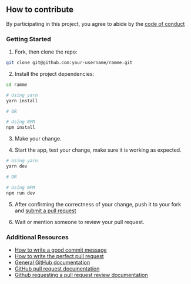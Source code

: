 ## How to contribute

By participating in this project, you agree to abide by the [code of conduct](CODE_OF_CONDUCT.md)

### Getting Started

1. Fork, then clone the repo:

  ```bash
  git clone git@github.com:your-username/ramme.git
  ```

2. Install the project dependencies:

  ```bash
  cd ramme

  # Using yarn
  yarn install

  # OR

  # Using NPM
  npm install
  ```

3. Make your change.

4. Start the app, test your change, make sure it is working as expected.

  ```bash
  # Using yarn
  yarn dev

  # OR

  # Using NPM
  npm run dev
  ```

5. After confirming the correctness of your change, push it to your fork and [submit a pull request](https://github.com/terkelg/ramme/compare/)

6. Wait or mention someone to review your pull request.

### Additional Resources

* [How to write a good commit message](http://tbaggery.com/2008/04/19/a-note-about-git-commit-messages.html)
* [How to write the perfect pull request](https://github.com/blog/1943-how-to-write-the-perfect-pull-request)
* [General GitHub documentation](https://help.github.com/)
* [GitHub pull request documentation](https://help.github.com/articles/creating-a-pull-request/)
* [Github requesting a pull request review documentation](https://help.github.com/articles/requesting-a-pull-request-review/)
